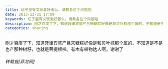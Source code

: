 ```yaml
---
title: 坛子里有文玩爱好者么，请教各位个问题哈
date: 2013-12-31 17:09
keywords: 坛子里有文玩爱好者么，请教各位个问题哈
description: 刚才百度了下，知道菲律宾盛产吕宋糖粽好像是和贝叶棕那个属的。不知道是不是也产那种树籽，也就是菩提根啦。有木有植物达人啊，谢谢了
categories: sharing
---
```

<td class="t_f" id="postmessage_88166">

刚才百度了下，知道菲律宾盛产吕宋糖粽好像是和贝叶棕那个属的。不知道是不是也产那种树籽，也就是菩提根啦。有木有植物达人啊，谢谢了</td>
###### 转载自[菲龙网]